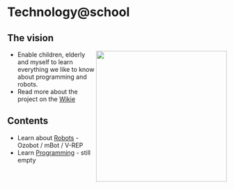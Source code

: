 # Technology@school

## The vision
<img align="right" width="300" src="https://tauvicr.files.wordpress.com/2017/11/3a35ef6300000578-0-image-m-56_1478708896714.jpg">

* Enable children, elderly  and myself to learn everything we like to know about programming and robots.
* Read more about the project on the [Wikie](https://github.com/Tauvic/Technology-at-school/wiki)

## Contents


* Learn about [Robots](./Robots) - Ozobot / mBot / V-REP
* Learn [Programming](./Programming/README.md) - still empty


